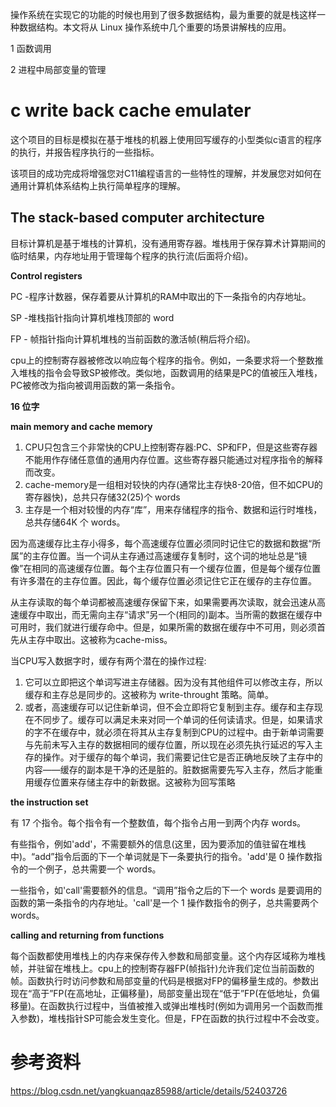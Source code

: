 操作系统在实现它的功能的时候也用到了很多数据结构，最为重要的就是栈这样一种数据结构。本文将从 Linux 操作系统中几个重要的场景讲解栈的应用。

1 函数调用

2 进程中局部变量的管理

# c write back cache emulater

这个项目的目标是模拟在基于堆栈的机器上使用回写缓存的小型类似c语言的程序的执行，并报告程序执行的一些指标。

该项目的成功完成将增强您对C11编程语言的一些特性的理解，并发展您对如何在通用计算机体系结构上执行简单程序的理解。

## The stack-based computer architecture

目标计算机是基于堆栈的计算机，没有通用寄存器。堆栈用于保存算术计算期间的临时结果，内存地址用于管理每个程序的执行流(后面将介绍)。

**Control registers**

PC -程序计数器，保存着要从计算机的RAM中取出的下一条指令的内存地址。

SP -堆栈指针指向计算机堆栈顶部的 word

FP - 帧指针指向计算机堆栈的当前函数的激活帧(稍后将介绍)。

cpu上的控制寄存器被修改以响应每个程序的指令。例如，一条要求将一个整数推入堆栈的指令会导致SP被修改。类似地，函数调用的结果是PC的值被压入堆栈，PC被修改为指向被调用函数的第一条指令。

**16 位字**

**main memory and cache memory**

1. CPU只包含三个非常快的CPU上控制寄存器:PC、SP和FP，但是这些寄存器不能用作存储任意值的通用内存位置。这些寄存器只能通过对程序指令的解释而改变。
2. cache-memory是一组相对较快的内存(通常比主存快8-20倍，但不如CPU的寄存器快)，总共只存储32(25)个 words
3. 主存是一个相对较慢的内存“库”，用来存储程序的指令、数据和运行时堆栈，总共存储64K 个 words。

因为高速缓存比主存小得多，每个高速缓存位置必须同时记住它的数据和数据“所属”的主存位置。当一个词从主存通过高速缓存复制时，这个词的地址总是“镜像”在相同的高速缓存位置。每个主存位置只有一个缓存位置，但是每个缓存位置有许多潜在的主存位置。因此，每个缓存位置必须记住它正在缓存的主存位置。

从主存读取的每个单词都被高速缓存保留下来，如果需要再次读取，就会迅速从高速缓存中取出，而无需向主存“请求”另一个(相同的)副本。当所需的数据在缓存中可用时，我们就进行缓存命中。但是，如果所需的数据在缓存中不可用，则必须首先从主存中取出。这被称为cache-miss。

当CPU写入数据字时，缓存有两个潜在的操作过程:

1. 它可以立即把这个单词写进主存储器。因为没有其他组件可以修改主存，所以缓存和主存总是同步的。这被称为 write-throught 策略。简单。
2. 或者，高速缓存可以记住新单词，但不会立即将它复制到主存。缓存和主存现在不同步了。缓存可以满足未来对同一个单词的任何读请求。但是，如果请求的字不在缓存中，就必须在将其从主存复制到CPU的过程中。由于新单词需要与先前未写入主存的数据相同的缓存位置，所以现在必须先执行延迟的写入主存的操作。对于缓存的每个单词，我们需要记住它是否正确地反映了主存中的内容——缓存的副本是干净的还是脏的。脏数据需要先写入主存，然后才能重用缓存位置来存储主存中的新数据。这被称为回写策略

**the instruction set**

有 17 个指令。每个指令有一个整数值，每个指令占用一到两个内存 words。

有些指令，例如'add'，不需要额外的信息(这里，因为要添加的值驻留在堆栈中)。“add”指令后面的下一个单词就是下一条要执行的指令。'add'是 0 操作数指令的一个例子，总共需要一个 words。

一些指令，如'call'需要额外的信息。“调用”指令之后的下一个 words 是要调用的函数的第一条指令的内存地址。'call'是一个 1 操作数指令的例子，总共需要两个 words。	

**calling and returning from functions**

每个函数都使用堆栈上的内存来保存传入参数和局部变量。这个内存区域称为堆栈帧，并驻留在堆栈上。cpu上的控制寄存器FP(帧指针)允许我们定位当前函数的帧。函数执行时访问参数和局部变量的代码是根据对FP的偏移量生成的。参数出现在“高于”FP(在高地址，正偏移量)，局部变量出现在“低于”FP(在低地址，负偏移量)。在函数执行过程中，当值被推入或弹出堆栈时(例如为调用另一个函数而推入参数)，堆栈指针SP可能会发生变化。但是，FP在函数的执行过程中不会改变。

# 参考资料

https://blog.csdn.net/yangkuanqaz85988/article/details/52403726

